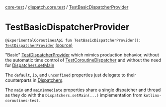 [core-test](../index.md) / [dispatch.core.test](index.md) / [TestBasicDispatcherProvider](./-test-basic-dispatcher-provider.md)

# TestBasicDispatcherProvider

`@ExperimentalCoroutinesApi fun TestBasicDispatcherProvider(): `[`TestDispatcherProvider`](-test-dispatcher-provider/index.md) [(source)](https://github.com/RBusarow/Dispatch/tree/master/core-test/src/main/java/dispatch/core/test/TestDispatcherProvider.kt#L107)

"Basic" [TestDispatcherProvider](-test-dispatcher-provider/index.md) which mimics production behavior,
without the automatic time control of [TestCoroutineDispatcher](https://kotlin.github.io/kotlinx.coroutines/kotlinx-coroutines-test/kotlinx.coroutines.test/-test-coroutine-dispatcher/index.html)
and without the need for [Dispatchers.setMain](https://kotlin.github.io/kotlinx.coroutines/kotlinx-coroutines-test/kotlinx.coroutines.test/kotlinx.coroutines.-dispatchers/set-main.html)

The `default`, `io`, and `unconfined` properties just delegate to their counterparts in [Dispatchers](https://kotlin.github.io/kotlinx.coroutines/kotlinx-coroutines-core/kotlinx.coroutines/-dispatchers/index.html).

The `main` and `mainImmediate` properties share a single dispatcher and thread
as they do with the `Dispatchers.setMain(...)` implementation from `kotlinx-coroutines-test`.

